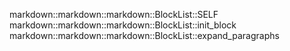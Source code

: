 markdown::markdown::markdown::BlockList::SELF
markdown::markdown::markdown::BlockList::init_block
markdown::markdown::markdown::BlockList::expand_paragraphs